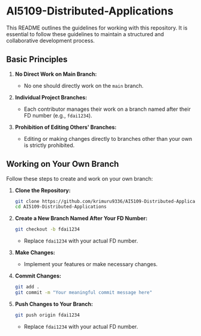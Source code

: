 # AI5109-Distributed-Applications

This README outlines the guidelines for working with this repository. It is essential to follow these guidelines to maintain a structured and collaborative development process.

## Basic Principles

1. **No Direct Work on Main Branch:**
   - No one should directly work on the `main` branch.

2. **Individual Project Branches:**
   - Each contributor manages their work on a branch named after their FD number (e.g., `fdai1234`).

3. **Prohibition of Editing Others' Branches:**
   - Editing or making changes directly to branches other than your own is strictly prohibited.

## Working on Your Own Branch

Follow these steps to create and work on your own branch:

1. **Clone the Repository:**
   ```bash
   git clone https://github.com/krimuru9336/AI5109-Distributed-Applications.git
   cd AI5109-Distributed-Applications
   ```

2. **Create a New Branch Named After Your FD Number:**
   ```bash
   git checkout -b fdai1234
   ```
   - Replace `fdai1234` with your actual FD number.

3. **Make Changes:**
   - Implement your features or make necessary changes.

4. **Commit Changes:**
   ```bash
   git add .
   git commit -m "Your meaningful commit message here"
   ```

5. **Push Changes to Your Branch:**
   ```bash
   git push origin fdai1234
   ```
   - Replace `fdai1234` with your actual FD number.
